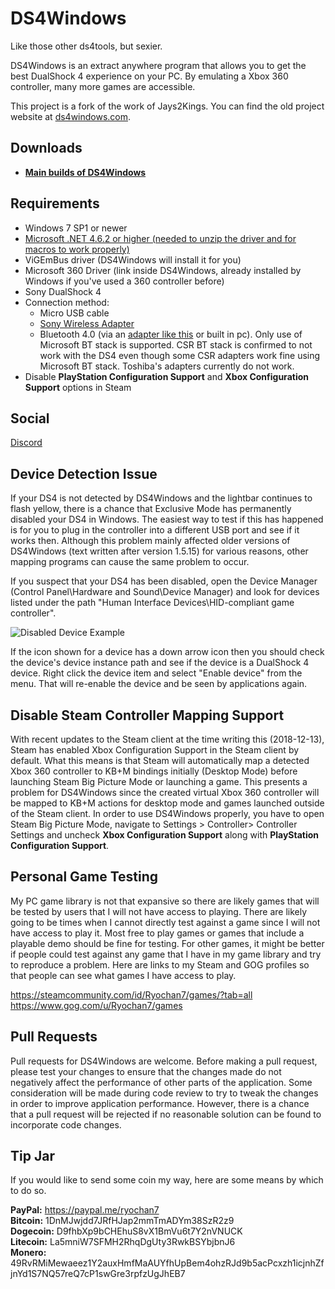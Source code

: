 # DS4Windows

Like those other ds4tools, but sexier.

DS4Windows is an extract anywhere program that allows you to get the best
DualShock 4 experience on your PC. By emulating a Xbox 360 controller, many
more games are accessible.

This project is a fork of the work of Jays2Kings. You can find the old project
website at [ds4windows.com](http://ds4windows.com).

## Downloads

- **[Main builds of DS4Windows](https://github.com/Ryochan7/DS4Windows/releases)**

## Requirements

- Windows 7 SP1 or newer
- [Microsoft .NET 4.6.2 or higher (needed to unzip the driver and for macros to
work properly)](https://www.microsoft.com/en-us/download/details.aspx?id=53344)
- ViGEmBus driver (DS4Windows will install it for you)
- Microsoft 360 Driver (link inside DS4Windows, already installed by Windows if
you've used a 360 controller before)
- Sony DualShock 4
- Connection method:
  - Micro USB cable
  - [Sony Wireless Adapter](https://www.amazon.com/gp/product/B01KYVLKG2)
  - Bluetooth 4.0 (via an
[adapter like this](https://www.newegg.com/Product/Product.aspx?Item=N82E16833166126)
or built in pc). Only use of Microsoft BT stack is supported. CSR BT stack is
confirmed to not work with the DS4 even though some CSR adapters work fine
using Microsoft BT stack. Toshiba's adapters currently do not work.
- Disable **PlayStation Configuration Support** and
**Xbox Configuration Support** options in Steam

## Social

[Discord](https://discord.gg/zrpPgyN)

## Device Detection Issue

If your DS4 is not detected by DS4Windows and the lightbar continues to
flash yellow, there is a chance that Exclusive Mode has permanently
disabled your DS4 in Windows. The easiest way to test if this has happened is
for you to plug in the controller into a different USB port and see if it
works then. Although this problem mainly affected older versions of
DS4Windows (text written after version 1.5.15) for various reasons,
other mapping programs can cause the same problem to occur.

If you suspect that your DS4 has been disabled, open the Device Manager
(Control Panel\Hardware and Sound\Device Manager) and look for devices listed
under the path "Human Interface Devices\HID-compliant game controller".

![Disabled Device Example](https://i.imgur.com/KI3QX2i.png)

If the icon shown for a device has a down arrow icon then you should
check the device's device instance path and see if the device is a
DualShock 4 device. Right click the device item and select "Enable device"
from the menu. That will re-enable the device and be seen by applications
again.

## Disable Steam Controller Mapping Support

With recent updates to the Steam client at the time writing this (2018-12-13),
Steam has enabled Xbox Configuration Support in the Steam client by default.
What this means is that Steam will automatically map a detected Xbox 360
controller to KB+M bindings initially (Desktop Mode) before launching Steam
Big Picture Mode or launching a game. This presents a problem for DS4Windows
since the created virtual Xbox 360 controller will be mapped to KB+M actions
for desktop mode and games launched outside of the Steam client. In order to
use DS4Windows properly, you have to open Steam Big Picture Mode, navigate to
Settings > Controller> Controller Settings and uncheck **Xbox Configuration
Support** along with **PlayStation Configuration Support**.

## Personal Game Testing

My PC game library is not that expansive so there are likely games
that will be tested by users that I will not have access to
playing. There are likely going to be times when I cannot directly test
against a game since I will not have access to play it. Most free to play
games or games that include a playable demo should be fine for testing.
For other games, it might be better if people could test against any game
that I have in my game library and try to reproduce a problem. Here are
links to my Steam and GOG profiles so that people can see what games I have
access to play.

https://steamcommunity.com/id/Ryochan7/games/?tab=all
https://www.gog.com/u/Ryochan7/games

## Pull Requests

Pull requests for DS4Windows are welcome. Before making a pull request, please
test your changes to ensure that the changes made do not negatively affect
the performance of other parts of the application. Some consideration will
be made during code review to try to tweak the changes in order to improve
application performance. However, there is a chance that a pull request will be
rejected if no reasonable solution can be found to incorporate code changes.

## Tip Jar

If you would like to send some coin my way, here are some means by
which to do so.

**PayPal:** https://paypal.me/ryochan7  
**Bitcoin:** 1DnMJwjdd7JRfHJap2mmTmADYm38SzR2z9  
**Dogecoin:** D9fhbXp9bCHEhuS8vX1BmVu6t7Y2nVNUCK  
**Litecoin:** La5mniW7SFMH2RhqDgUty3RwkBSYbjbnJ6  
**Monero:** 49RvRMiMewaeez1Y2auxHmfMaAUYfhUpBem4ohzRJd9b5acPcxzh1icjnhZfjnYd1S7NQ57reQ7cP1swGre3rpfzUgJhEB7

